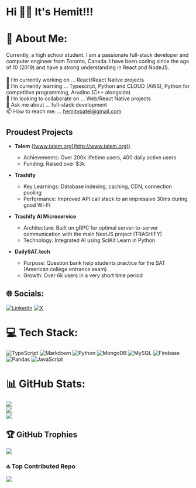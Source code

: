 # Hi 👋🏽 It's Hemit!!!

# 💫 About Me:
Currently, a high school student. I am a passionate full-stack developer and computer engineer from Toronto, Canada. I have been coding since the age of 10 (2019) and have a strong understanding in React and NodeJS.<br><br>🔭 I’m currently working on ... React/React Native projects<br>🌱 I’m currently learning ... Typescript, Python and CLOUD (AWS), Python for competitive programming, Arudino (C++ alongside) <br>👯 I’m looking to collaborate on ... Web/React Native projects<br>💬 Ask me about ... full-stack development<br>📫 How to reach me: ... hemitvpatel@gmail.com

## Proudest Projects

- **Talem** ([www.talem.org](http://www.talem.org))
  - Achievements: Over 200k lifetime users, 400 daily active users
  - Funding: Raised over $3k

- **Trashify**
  - Key Learnings: Database indexing, caching, CDN, connection pooling
  - Performance: Improved API call stack to an impressive 30ms during good Wi-Fi

- **Trashify AI Microservice**
  - Architecture: Built on gRPC for optimal server-to-server communication with the main NextJS project (TRASHIFY)
  - Technology: Integrated AI using SciKit Learn in Python

- **DailySAT.tech**
  - Purpose: Question bank help students practice for the SAT (American college entrance exam)
  - Growth: Over 6k users in a very short time period

## 🌐 Socials:
[![LinkedIn](https://img.shields.io/badge/LinkedIn-%230077B5.svg?logo=linkedin&logoColor=white)](https://linkedin.com/in/hemit-patel-383ab3271) [![X](https://img.shields.io/badge/X-black.svg?logo=X&logoColor=white)](https://x.com/hemitdev) 

# 💻 Tech Stack:
![TypeScript](https://img.shields.io/badge/typescript-%23007ACC.svg?style=for-the-badge&logo=typescript&logoColor=white) ![Markdown](https://img.shields.io/badge/markdown-%23000000.svg?style=for-the-badge&logo=markdown&logoColor=white) ![Python](https://img.shields.io/badge/python-3670A0?style=for-the-badge&logo=python&logoColor=ffdd54) ![MongoDB](https://img.shields.io/badge/MongoDB-%234ea94b.svg?style=for-the-badge&logo=mongodb&logoColor=white) ![MySQL](https://img.shields.io/badge/mysql-%2300000f.svg?style=for-the-badge&logo=mysql&logoColor=white) ![Firebase](https://img.shields.io/badge/Firebase-039BE5?style=for-the-badge&logo=Firebase&logoColor=white) ![Pandas](https://img.shields.io/badge/pandas-%23150458.svg?style=for-the-badge&logo=pandas&logoColor=white) ![JavaScript](https://img.shields.io/badge/javascript-%23323330.svg?style=for-the-badge&logo=javascript&logoColor=%23F7DF1E)
# 📊 GitHub Stats:
![](https://github-readme-stats.vercel.app/api?username=Hemit99123&theme=dark&hide_border=false&include_all_commits=true&count_private=true)<br/>
![](https://github-readme-streak-stats.herokuapp.com/?user=Hemit99123&theme=dark&hide_border=false)<br/>
![](https://github-readme-stats.vercel.app/api/top-langs/?username=Hemit99123&theme=dark&hide_border=false&include_all_commits=true&count_private=true&layout=compact)

## 🏆 GitHub Trophies
![](https://github-profile-trophy.vercel.app/?username=Hemit99123&theme=dracula&no-frame=true&no-bg=false&margin-w=4)

### 🔝 Top Contributed Repo
![](https://github-contributor-stats.vercel.app/api?username=Hemit99123&limit=5&theme=dark&combine_all_yearly_contributions=true)

<!-- Proudly created with GPRM ( https://gprm.itsvg.in ) -->
